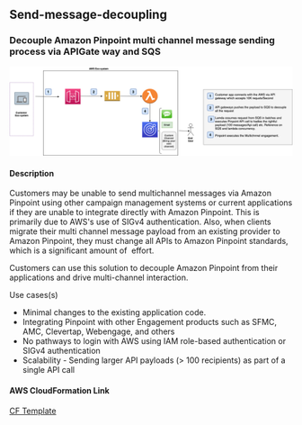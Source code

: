 ## Send-message-decoupling
### Decouple Amazon Pinpoint multi channel message sending process via APIGate way and SQS

![Screenshot](images/Send-message-decoupling.png)

#### Description 
Customers may be unable to send multichannel messages via Amazon Pinpoint using other campaign management systems or current applications if they are unable to integrate directly with Amazon Pinpoint. This is primarily due to AWS's use of SIGv4 authentication. Also, when clients migrate their multi channel message payload from an existing provider to Amazon Pinpoint, they must change all APIs to Amazon Pinpoint standards, which is a significant amount of  effort.

Customers can use this solution to decouple Amazon Pinpoint from their applications and drive multi-channel interaction.

Use cases(s)
* Minimal changes to the existing application code.
* Integrating Pinpoint with other Engagement products such as SFMC, AMC, Clevertap, Webengage, and others 
* No pathways to login with AWS using IAM role-based authentication or SIGv4 authentication 
* Scalability - Sending larger API payloads (> 100 recipients) as part of a single API call

#### AWS CloudFormation Link
[CF Template](api-gateway-sqs-integration.template)
